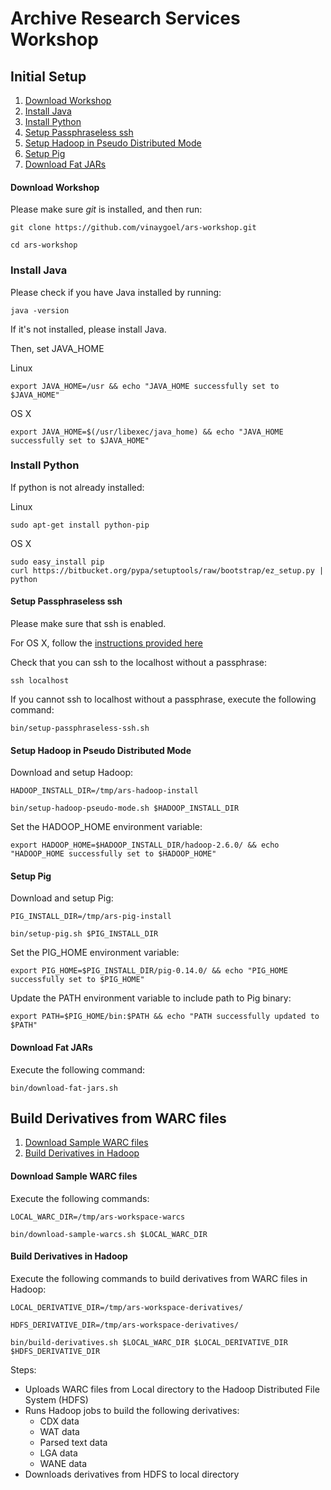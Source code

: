 Archive Research Services Workshop
==================================

## Initial Setup

1. [Download Workshop](#download-workshop)
2. [Install Java](#install-java)
3. [Install Python](#install-python)
4. [Setup Passphraseless ssh](#setup-passphraseless-ssh)
5. [Setup Hadoop in Pseudo Distributed Mode](#setup-hadoop-in-pseudo-mode)
6. [Setup Pig](#setup-pig)
7. [Download Fat JARs](#download-fat-jars)

#### Download Workshop ####

Please make sure *git* is installed, and then run:

```
git clone https://github.com/vinaygoel/ars-workshop.git

cd ars-workshop
```

### Install Java ####

Please check if you have Java installed by running:

```
java -version
```

If it's not installed, please install Java.

Then, set JAVA_HOME

Linux

```
export JAVA_HOME=/usr && echo "JAVA_HOME successfully set to $JAVA_HOME"
```

OS X

```
export JAVA_HOME=$(/usr/libexec/java_home) && echo "JAVA_HOME successfully set to $JAVA_HOME"
```

### Install Python ####

If python is not already installed:

Linux

```
sudo apt-get install python-pip
```

OS X

```
sudo easy_install pip
curl https://bitbucket.org/pypa/setuptools/raw/bootstrap/ez_setup.py | python
```

#### Setup Passphraseless ssh ####

Please make sure that ssh is enabled. 

For OS X, follow the [instructions provided here](http://bluishcoder.co.nz/articles/mac-ssh.html)

Check that you can ssh to the localhost without a passphrase:

```
ssh localhost
```

If you cannot ssh to localhost without a passphrase, execute the following command:

```
bin/setup-passphraseless-ssh.sh
```  

#### Setup Hadoop in Pseudo Distributed Mode ####

Download and setup Hadoop:

```
HADOOP_INSTALL_DIR=/tmp/ars-hadoop-install

bin/setup-hadoop-pseudo-mode.sh $HADOOP_INSTALL_DIR
```

Set the HADOOP_HOME environment variable:

```
export HADOOP_HOME=$HADOOP_INSTALL_DIR/hadoop-2.6.0/ && echo "HADOOP_HOME successfully set to $HADOOP_HOME"
```

#### Setup Pig ####

Download and setup Pig:

```
PIG_INSTALL_DIR=/tmp/ars-pig-install

bin/setup-pig.sh $PIG_INSTALL_DIR
```

Set the PIG_HOME environment variable:

```
export PIG_HOME=$PIG_INSTALL_DIR/pig-0.14.0/ && echo "PIG_HOME successfully set to $PIG_HOME"
```

Update the PATH environment variable to include path to Pig binary:

```
export PATH=$PIG_HOME/bin:$PATH && echo "PATH successfully updated to $PATH"
```

#### Download Fat JARs ####

Execute the following command:

```
bin/download-fat-jars.sh
```

## Build Derivatives from WARC files

1. [Download Sample WARC files](#download-sample-warc-files)
2. [Build Derivatives in Hadoop](#build-derivatives-in-hadoop)

#### Download Sample WARC files ####

Execute the following commands:

```
LOCAL_WARC_DIR=/tmp/ars-workspace-warcs

bin/download-sample-warcs.sh $LOCAL_WARC_DIR
```

#### Build Derivatives in Hadoop ####

Execute the following commands to build derivatives from WARC files in Hadoop:

```
LOCAL_DERIVATIVE_DIR=/tmp/ars-workspace-derivatives/

HDFS_DERIVATIVE_DIR=/tmp/ars-workspace-derivatives/

bin/build-derivatives.sh $LOCAL_WARC_DIR $LOCAL_DERIVATIVE_DIR $HDFS_DERIVATIVE_DIR
```
Steps:
* Uploads WARC files from Local directory to the Hadoop Distributed File System (HDFS)
* Runs Hadoop jobs to build the following derivatives:
  * CDX data
  * WAT data
  * Parsed text data
  * LGA data
  * WANE data
* Downloads derivatives from HDFS to local directory
